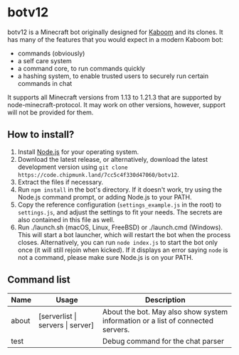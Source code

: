 # botv12

botv12 is a Minecraft bot originally designed for [Kaboom](https://kaboom.pw/) and its clones. It has many of the features that you would expect in a modern Kaboom bot:

- commands (obviously)
- a self care system
- a command core, to run commands quickly
- a hashing system, to enable trusted users to securely run certain commands in chat

It supports all Minecraft versions from 1.13 to 1.21.3 that are supported by node-minecraft-protocol. It may work on other versions, however, support will not be provided for them.

## How to install?

1. Install [Node.js](https://nodejs.org/) for your operating system.
2. Download the latest release, or alternatively, download the latest development version using `git clone https://code.chipmunk.land/7cc5c4f330d47060/botv12`.
3. Extract the files if necessary.
4. Run `npm install` in the bot's directory. If it doesn't work, try using the Node.js command prompt, or adding Node.js to your PATH.
5. Copy the reference configuration (`settings_example.js` in the root) to `settings.js`, and adjust the settings to fit your needs. The secrets are also contained in this file as well.
6. Run ./launch.sh (macOS, Linux, FreeBSD) or ./launch.cmd (Windows). This will start a bot launcher, which will restart the bot when the process closes. Alternatively, you can run `node index.js` to start the bot only once (it will still rejoin when kicked). If it displays an error saying `node` is not a command, please make sure Node.js is on your PATH.

## Command list


| Name | Usage | Description |
|-|-|-|
| about | [serverlist \| servers \| server] | About the bot. May also show system information or a list of connected servers. |
| test | | Debug command for the chat parser |


